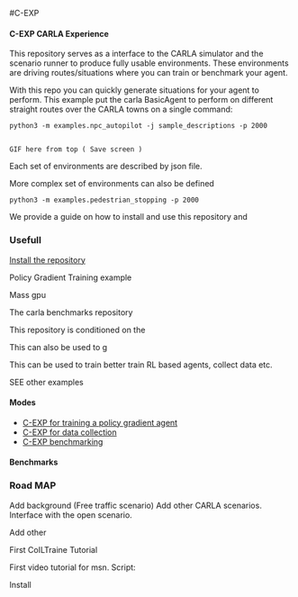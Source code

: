 

#C-EXP 
#### C-EXP CARLA Experience

This  repository serves as a interface to the CARLA simulator
and the scenario runner to produce fully usable environments.
These environments are driving routes/situations where you
can train or benchmark your agent.

With this repo you can quickly generate situations 
for your agent to perform. This example
put the carla BasicAgent to perform on different straight routes
over the CARLA towns on a single command:

    python3 -m examples.npc_autopilot -j sample_descriptions -p 2000


    GIF here from top ( Save screen )
    
Each set of environments are  described by json file. 
   
  
More complex set of environments can also be defined
    
    python3 -m examples.pedestrian_stopping -p 2000


We provide a guide on how to install and use this repository
and 

### Usefull 



[Install the repository](docs/getting_started.md)





Policy Gradient Training example

Mass gpu

The carla benchmarks repository





This repository is conditioned on the 


This can also be used to g

This can be used to train better train RL based
agents, collect data etc.

SEE other examples





#### Modes

* [C-EXP for training a policy gradient agent](docs/getting_started.md)
* [C-EXP for data collection](docs/getting_started.md)
* [C-EXP benchmarking](docs/benchmarking.md)



#### Benchmarks




### Road MAP

Add background (Free traffic scenario)
Add other CARLA scenarios. Interface with the open scenario.

Add other 


First CoILTraine Tutorial

First video tutorial for msn. Script:

Install




 
